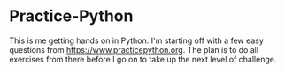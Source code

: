 # Practice-Python
This is me getting hands on in Python. I'm starting off with a few easy questions from https://www.practicepython.org. The plan is to do all exercises from there before I go on to take up the next level of challenge. 
